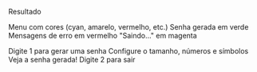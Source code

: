  Resultado

 Menu com cores (cyan, amarelo, vermelho, etc.)
 Senha gerada em verde
 Mensagens de erro em vermelho
 "Saindo..." em magenta

 Digite 1 para gerar uma senha
 Configure o tamanho, números e símbolos
 Veja a senha gerada!
 Digite 2 para sair
